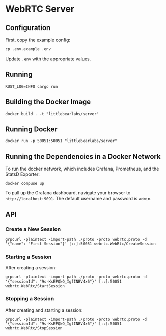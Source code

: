 # WebRTC Server

## Configuration
First, copy the example config:
```shell
cp .env.example .env
```
Update `.env` with the appropriate values.


## Running
```shell
RUST_LOG=INFO cargo run
```

## Building the Docker Image
```shell
docker build . -t "littlebearlabs/server"
```

## Running Docker
```shell
docker run -p 50051:50051 "littlebearlabs/server"
```

## Running the Dependencies in a Docker Network
To run the docker network, which includes Grafana, Prometheus, and the StatsD Exporter:
```shell
docker compuse up
```

To pull up the Grafana dashboard, navigate your browser to `http://localhost:9091`.  The default username and password is `admin`.

## API

### Create a New Session
```shell
grpcurl -plaintext -import-path ./proto -proto webrtc.proto -d '{"name": "First Session"}' [::]:50051 webrtc.WebRtc/CreateSession
```

### Starting a Session
After creating a session:

```shell
grpcurl -plaintext -import-path ./proto -proto webrtc.proto -d '{"sessionId": "9s-KsEPQkO_IgfINBV4x6"}' [::]:50051 webrtc.WebRtc/StartSession
```

### Stopping a Session
After creating and starting a session:

```shell
grpcurl -plaintext -import-path ./proto -proto webrtc.proto -d '{"sessionId": "9s-KsEPQkO_IgfINBV4x6"}' [::]:50051 webrtc.WebRtc/StopSession
```
